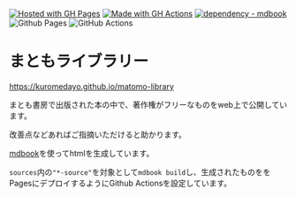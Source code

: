 [![Hosted with GH Pages](https://img.shields.io/badge/Hosted_with-GitHub_Pages-blue?logo=github&logoColor=white)](https://pages.github.com/)
[![Made with GH Actions](https://img.shields.io/badge/CI-GitHub_Actions-blue?logo=github-actions&logoColor=white)](https://github.com/features/actions)
[![dependency - mdbook](https://img.shields.io/badge/dependency-mdbook-blue)](https://rust-lang.github.io/mdBook/)
![Github Pages](https://img.shields.io/badge/github%20pages-121013?style=for-the-badge&logo=github&logoColor=white)
![GitHub Actions](https://img.shields.io/badge/github%20actions-%232671E5.svg?style=for-the-badge&logo=githubactions&logoColor=white)
# まともライブラリー
https://kuromedayo.github.io/matomo-library

まとも書房で出版された本の中で、著作権がフリーなものをweb上で公開しています。

改善点などあればご指摘いただけると助かります。

[mdbook](https://github.com/rust-lang/mdBook)を使ってhtmlを生成しています。

`sources`内の`"*-source"`を対象として`mdbook build`し、生成されたものををPagesにデプロイするようにGithub Actionsを設定しています。

